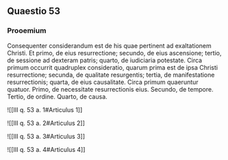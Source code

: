 ## Quaestio 53

### Prooemium

Consequenter considerandum est de his quae pertinent ad exaltationem Christi. Et primo, de eius resurrectione; secundo, de eius ascensione; tertio, de sessione ad dexteram patris; quarto, de iudiciaria potestate. Circa primum occurrit quadruplex consideratio, quarum prima est de ipsa Christi resurrectione; secunda, de qualitate resurgentis; tertia, de manifestatione resurrectionis; quarta, de eius causalitate. Circa primum quaeruntur quatuor. Primo, de necessitate resurrectionis eius. Secundo, de tempore. Tertio, de ordine. Quarto, de causa.

![[III q. 53 a. 1#Articulus 1]]

![[III q. 53 a. 2#Articulus 2]]

![[III q. 53 a. 3#Articulus 3]]

![[III q. 53 a. 4#Articulus 4]]


